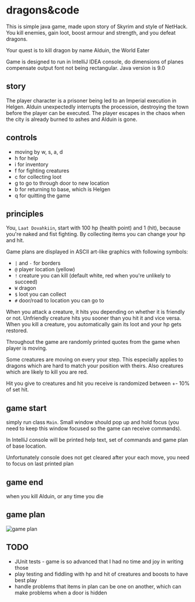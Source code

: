 # dragons&code
This is simple java game, made upon story of Skyrim and style of NetHack. 
You kill enemies, gain loot, boost armour and strength, and you defeat dragons.

Your quest is to kill dragon by name Alduin, the World Eater

Game is designed to run in IntelliJ IDEA console, do dimensions of planes compensate output font not being rectangular.
Java version is 9.0

## story
The player character is a prisoner being led to an Imperial execution in Helgen. 
Alduin unexpectedly interrupts the procession, destroying the town before the player can be executed. 
The player escapes in the chaos when the city is already burned to ashes and Alduin is gone.

## controls
* moving by w, s, a, d
* h for help
* i for inventory
* f for fighting creatures
* c for collecting loot
* g to go to through door to new location
* b for returning to base, which is Helgen
* q for quitting the game

## principles
You, `Laat Dovahkiin`,  start with 100 hp (health point) and 1 (hit), because you're naked and fist fighting.
By collecting items you can change your hp and hit.

Game plans are displayed in ASCII art-like graphics with following symbols:
* `|` and `-` for borders
* `@` player location (yellow)
* `!` creature you can kill (default white, red when you're unlikely to succeed)
* `W` dragon
* `$` loot you can collect
* `#` door/road to location you can go to

When you attack a creature, it hits you depending on whether it is friendly or not. 
Unfriendly creature hits you sooner than you hit it and vice versa. 
When you kill a creature, you automatically gain its loot and your hp gets restored.

Throughout the game are randomly printed quotes from the game when player is moving.

Some creatures are moving on every your step. 
This especially applies to dragons which are hard to match your position with theirs.
Also creatures which are likely to kill you are red.

Hit you give to creatures and hit you receive is randomized between +- 10% of set hit.

## game start
simply run class `Main`. Small window should pop up and hold focus (you need to keep this window focused so the game can receive commands).

In IntelliJ console will be printed help text, set of commands and game plan of base location.

Unfortunately console does not get cleared after your each move, you need to focus on last printed plan

## game end
when you kill Alduin, or any time you die

## game plan

![game plan](https://lh3.googleusercontent.com/040LDKgV1MaAs22ezI28rNO4SOKv9IBNQ_xGz4rN1Y45EmIAqQOCG9h4tRmp6gxwNTl5cxce6_Urgq8yI7IJkqj_Mgx17t1TeVZXSWj3D_OmEE6e74_ylo6jvcOZMnZmV4U6lhOpFMk=w1246-h934-no "game plan")

## TODO
* JUnit tests - game is so advanced that I had no time and joy in writing those
* play testing and fiddling with hp and hit of creatures and boosts to have best play
* handle problems that items in plan can be one on another, which can make problems when a door is hidden